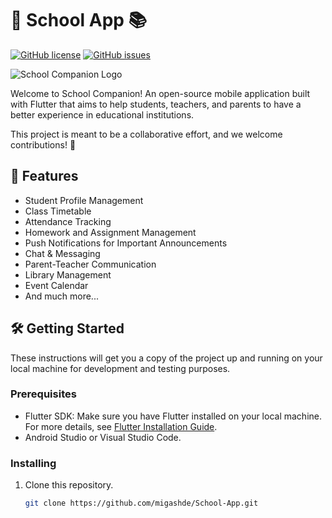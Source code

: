 # 🏫 School App 📚

[![GitHub license](https://img.shields.io/badge/license-MIT-blue.svg)](https://github.com/migashde/School-App/blob/main/LICENSE)
[![GitHub issues](https://img.shields.io/github/issues/migashde/School-App.svg)](https://github.com/migashde/School-App/issues)

![School Companion Logo](./assets/logo.png)

Welcome to School Companion! An open-source mobile application built with Flutter that aims to help students, teachers, and parents to have a better experience in educational institutions.

This project is meant to be a collaborative effort, and we welcome contributions! 🌟

## 🚀 Features

- Student Profile Management
- Class Timetable
- Attendance Tracking
- Homework and Assignment Management
- Push Notifications for Important Announcements
- Chat & Messaging
- Parent-Teacher Communication
- Library Management
- Event Calendar
- And much more...

## 🛠 Getting Started

These instructions will get you a copy of the project up and running on your local machine for development and testing purposes.

### Prerequisites

- Flutter SDK: Make sure you have Flutter installed on your local machine. For more details, see [Flutter Installation Guide](https://flutter.dev/docs/get-started/install).
- Android Studio or Visual Studio Code.

### Installing

1. Clone this repository.
   ```sh
   git clone https://github.com/migashde/School-App.git
